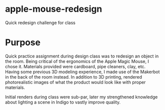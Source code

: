 # apple-mouse-redesign
Quick redesign challenge for class


# Purpose
Quick practice assignment during design class was to redesign an object in the room. Being critical of the ergonomics of the Apple Magic Mouse, I chose it. Materials provided were cardboard, pipe cleaners, clay, etc. Having some previous 3D modeling experience, I made use of the Makerbot in the back of the room instead. In addition to 3D printing, rendered photorealistic images of what the product would look like with proper materials.

Initial renders during class were sub-par, later my strengthened knowledge about lighting a scene in Indigo to vastly improve quality.